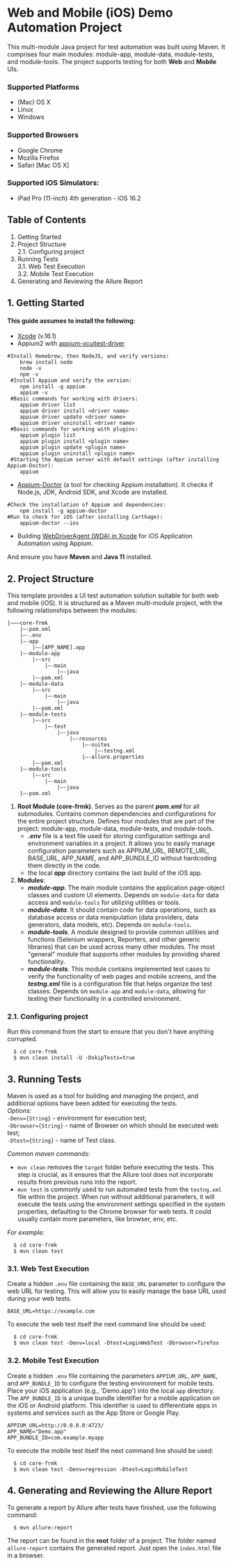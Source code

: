 # Web and Mobile (iOS) Demo Automation Project

This multi-module Java project for test automation was built using Maven. It comprises four main modules: module-app, module-data, module-tests, and module-tools. The project supports testing for both **Web** and **Mobile** UIs.<br/>

### Supported Platforms
* (Mac) OS X
* Linux
* Windows

### Supported Browsers
* Google Chrome
* Mozilla Firefox
* Safari [Mac OS X]

### Supported iOS Simulators:
* iPad Pro (11-inch) 4th generation - iOS 16.2

## Table of Contents
1. Getting Started<br/>
2. Project Structure<br/>
2.1. Configuring project
3. Running Tests<br/>
3.1. Web Test Execution<br/>
3.2. Mobile Test Execution<br/>
4. Generating and Reviewing the Allure Report<br/>

## 1. Getting Started
#### This guide assumes to install the following:
* [Xcode](https://developer.apple.com/documentation/safari-developer-tools/installing-xcode-and-simulators) (v.16.1)<br/>
* Appium2 with [appium-xcuitest-driver](https://github.com/appium/appium-xcuitest-driver)<br/>
```
#Install Homebrew, then NodeJS, and verify versions:
    brew install node
    node -v
    npm -v
 #Install Appium and verify the version:
    npm install -g appium
    appium -v
 #Basic commands for working with drivers:
    appium driver list
    appium driver install <driver name>
    appium driver update <driver name>
    appium driver uninstall <driver name>
 #Basic commands for working with plugins:
    appium plugin list
    appium plugin install <plugin name>
    appium plugin update <plugin name>
    appium plugin uninstall <plugin name>
 #Starting the Appium server with default settings (after installing Appium-Doctor):
    appium
  ```
* [Appium-Doctor](https://www.npmjs.com/package/appium-doctor) (a tool for checking Appium installation). It checks if Node.js, JDK, Android SDK, and Xcode are installed.<br/>
```
#Check the installation of Appium and dependencies:
    npm install -g appium-doctor
#Run to check for iOS (after installing Carthage):
    appium-doctor --ios
```
* Building [WebDriverAgent (WDA) in Xcode](https://medium.com/@begunova/automating-real-ios-devices-with-appium-1fa729b58f51) for iOS Application Automation using Appium.<br/>
  
And ensure you have **Maven** and **Java 11** installed.<br/>

## 2. Project Structure
This template provides a UI test automation solution suitable for both web and mobile (iOS). It is structured as a Maven multi-module project, with the following relationships between the modules:<br/>
```
|———core-frmk
    |—-pom.xml
    |—-.env
    |—-app
        |—-[APP_NAME].app
    |—-module-app
        |—-src
            |—-main
                |—-java
        |—-pom.xml
    |—-module-data
        |—-src
            |—-main
                |—-java
        |—-pom.xml
    |—-module-tests
        |—-src
            |—-test
                |—-java
                    |—-resources
                        |—-suites
                            |—-testng.xml
                        |—-allure.properties
        |—-pom.xml
    |—-module-tools
	    |—-src
	        |—-main
	            |—-java
    |—-pom.xml
```
1. **Root Module (core-frmk)**. Serves as the parent ***pom.xml*** for all submodules. Contains common dependencies and configurations for the entire project structure. Defines four modules that are part of the project: module-app, module-data, module-tests, and module-tools.<br/>
    - ***.env*** file is a text file used for storing configuration settings and environment variables in a project. It allows you to easily manage configuration parameters such as APPIUM_URL, REMOTE_URL, BASE_URL, APP_NAME, and APP_BUNDLE_ID without hardcoding them directly in the code.<br/>
    - the local ***app*** directory contains the last build of the iOS app.<br/>
2. **Modules**:
    - ***module-app***. The main module contains the application page-object classes and custom UI elements. Depends on `module-data` for data access and `module-tools` for utilizing utilities or tools.<br/>
    - ***module-data***. It should contain code for data operations, such as database access or data manipulation (data providers, data generators, data models, etc). Depends on `module-tools`.<br/>
    - ***module-tools***. A module designed to provide common utilities and functions (Selenium wrappers, Reporters, and other generic libraries) that can be used across many other modules. The most "general" module that supports other modules by providing shared functionality.<br/>
    - ***module-tests***. This module contains implemented test cases to verify the functionality of web pages and mobile screens, and the ***testng.xml*** file is a configuration file that helps organize the test classes. Depends on `module-app` and `module-data`, allowing for testing their functionality in a controlled environment.<br/>

### 2.1. Configuring project
Run this command from the start to ensure that you don't have anything corrupted.<br/>

      $ cd core-frmk
      $ mvn clean install -U -DskipTests=true

## 3. Running Tests
Maven is used as a tool for building and managing the project, and additional options have been added for executing the tests.<br/>
*Options:*<br/>
`-Denv={String}` - environment for execution test;<br/>
`-Dbrowser={String}` - name of Browser on which should be executed web test;<br/>
`-Dtest={String}` - name of Test class.<br/>

*Common maven commands:*
- `mvn clean` removes the `target` folder before executing the tests. This step is crucial, as it ensures that the Allure tool does not incorporate results from previous runs into the report.<br/>
- `mvn test` is commonly used to run automated tests from the `testng.xml` file within the project. When run without additional parameters, it will execute the tests using the environment settings specified in the system properties, defaulting to the Chrome browser for web tests. It could usually contain more parameters, like browser, env, etc.<br/>

*For example:*

      $ cd core-frmk
      $ mvn clean test

### 3.1. Web Test Execution
Create a hidden `.env` file containing the `BASE_URL` parameter to configure the web URL for testing. This will allow you to easily manage the base URL used during your web tests.<br/>
```
BASE_URL=https://example.com
```
To execute the web test itself the next command line should be used:<br/>

      $ cd core-frmk
      $ mvn clean test -Denv=local -Dtest=LoginWebTest -Dbrowser=firefox

### 3.2. Mobile Test Execution
Create a hidden `.env` file containing the parameters `APPIUM_URL`, `APP_NAME`, and `APP_BUNDLE_ID` to configure the testing environment for mobile tests.<br/>
Place your iOS application (e.g., 'Demo.app') into the local `app` directory.<br/>
The `APP_BUNDLE_ID` is a unique bundle identifier for a mobile application on the iOS or Android platform. This identifier is used to differentiate apps in systems and services such as the App Store or Google Play.<br/>
```
APPIUM_URL=http://0.0.0.0:4723/
APP_NAME="Demo.app"
APP_BUNDLE_ID=com.example.myapp
```
To execute the mobile test itself the next command line should be used:<br/>

      $ cd core-frmk
      $ mvn clean test -Denv=regression -Dtest=LoginMobileTest

## 4. Generating and Reviewing the Allure Report
To generate a report by Allure after tests have finished, use the following command:<br/>

      $ mvn allure:report

The report can be found in the **root** folder of a project. The folder named `allure-report` contains the generated report. Just open the `index.html` file in a browser.<br/>
